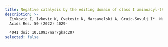 ```yaml
---
title: Negative catalysis by the editing domain of class I aminoacyl-tRNA synthetases
description: >-
  Zivkovic I, Ivkovic K, Cvetesic N, Marsavelski A, Gruic-Sovulj I*. Nucleic
  Acids Res. 50 (2022) 4029-

  4041 doi: 10.1093/nar/gkac207
selected: false
---
```

